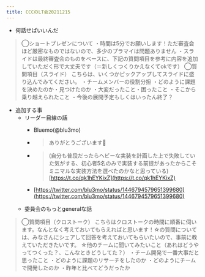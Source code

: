 ```yaml
---
title: CCCのLT会20211215
---
```


* 何話せばいいんだ

 > 
 > ◯ショートプレゼンについて
 > ・時間は5分でお願いします！ただ審査会ほど厳密なものではないので、多少のプラマイは問題ありません
 > ・スライドは最終審査会のものをベースに、下記の質問項目を参考に内容を追加していただく形で大丈夫です（＝新しくつくりかえなくてokです）
 > ◯質問項目（スライド）
 > こちらは、いくつかピックアップしてスライドに盛り込んでみてください。
 > ・チームメンバーの役割分担
 > ・どのように課題を決めたのか・見つけたのか
 > ・大変だったこと・困ったこと
 > ・そこから乗り越えられたこと
 > ・今後の展開予定もしくはいったん終了？

* 追加する事
  * リーダー目線の話
    * Bluemo(@blu3mo)
    * 
       > 
       > ありがとうございます🙏
    
    * 
       > 
       > (自分も普段だったらヘビーな実装を計画した上で失敗していた気がする、初心者5名のみで実装する前提があったからこそミニマルな実装方法を選べたのかなと思っている) [https://t.co/qk1hEYKixZ](https://t.co/qk1hEYKixZ)
    
    * [https://twitter.com/blu3mo/status/1446794579651399680](https://twitter.com/blu3mo/status/1446794579651399680)
  * 委員会のもっとgeneralな話

 > 
 > ◯質問項目（クロストーク）
 > こちらはクロストークの時間に順番に伺います。なんとなく考えておいてもらえればと思います！☆の質問については、みなさんにシェアして回答を考えておいてもらいたいので、事前に教えていただきたいです。
 > ☆他のチームに聞いてみたいこと（あれはどうやってつくった？、こんなときどうしてた？）
 > ・チーム開発で一番大事だと思ったこと
 > ・どのように課題のリサーチをしたのか
 > ・どのようにチームで開発したのか
 > ・昨年と比べてどうだったか
